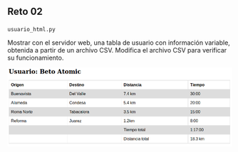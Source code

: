 ## Reto 02

`usuario_html.py`

Mostrar con el servidor web, una tabla de usuario con información variable, obtenida a partir de un archivo CSV.
Modifica el archivo CSV para verificar su funcionamiento.

![Tabla](./tabla.png)
